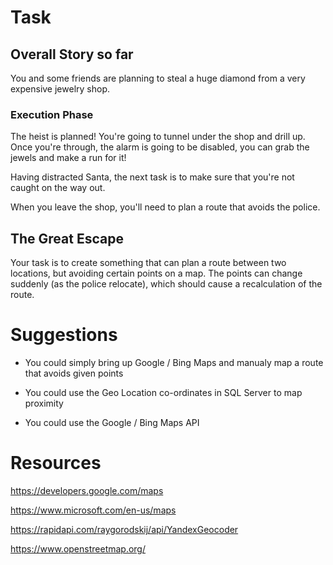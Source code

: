 # Task

## Overall Story so far

You and some friends are planning to steal a huge diamond from a very expensive jewelry shop.

### Execution Phase

The heist is planned!  You're going to tunnel under the shop and drill up.  Once you're through, the alarm is going to be disabled, you can grab the jewels and make a run for it!

Having distracted Santa, the next task is to make sure that you're not caught on the way out.

When you leave the shop, you'll need to plan a route that avoids the police.


## The Great Escape

Your task is to create something that can plan a route between two locations, but avoiding certain points on a map.  The points can change suddenly (as the police relocate), which should cause a recalculation of the route.


# Suggestions

* You could simply bring up Google / Bing Maps and manualy map a route that avoids given points

* You could use the Geo Location co-ordinates in SQL Server to map proximity

* You could use the Google / Bing Maps API



# Resources

https://developers.google.com/maps

https://www.microsoft.com/en-us/maps

https://rapidapi.com/raygorodskij/api/YandexGeocoder

https://www.openstreetmap.org/



